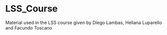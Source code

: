 # LSS_Course
Material used in the LSS course given by Diego Lambas, Heliana Luparello and Facundo Toscano
